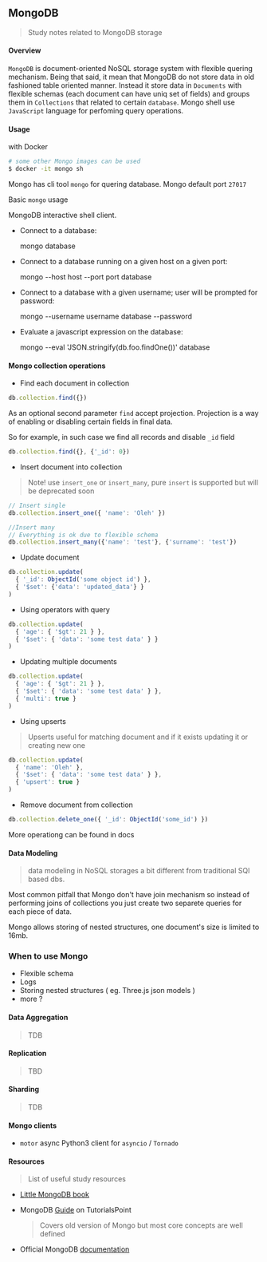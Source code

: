 ## MongoDB
> Study notes related to MongoDB storage

#### Overview

`MongoDB` is document-oriented NoSQL storage system with flexible quering mechanism. 
Being that said, it mean that MongoDB do not store data in old fashioned table oriented manner.
Instead it store data in `Documents` with flexible schemas (each document can have uniq set of fields) and groups them in `Collections` that related to certain `database`. Mongo shell use `JavaScript` language for perfoming query operations.

#### Usage

  with Docker
  
  ```sh
  # some other Mongo images can be used
  $ docker -it mongo sh
  ```


  Mongo has cli tool `mongo` for quering database. Mongo default port `27017`

  Basic `mongo` usage

                                                                                                          
  MongoDB interactive shell client.                                                                     
                                                                                                        
- Connect to a database:                                                                         

  mongo database                                                                     
                                                                                                        
- Connect to a database running on a given host on a given port:                                        
                                                                                                        
  mongo --host host --port port database                                                                
                                                                                                        
- Connect to a database with a given username; user will be prompted for password:                      
                                                                                                        
  mongo --username username database --password                                                         
                                                                                                        
- Evaluate a javascript expression on the database:                                                     
                                                                                                        
  mongo --eval 'JSON.stringify(db.foo.findOne())' database                                              


#### Mongo collection operations

  - Find each document in collection

  ```js
  db.collection.find({})
  ```

  As an optional second parameter `find` accept projection.
  Projection is a way of enabling or disabling certain fields in final data.
  
  
  So for example, in such case we find all records and disable `_id` field
  
  ```js
  db.collection.find({}, {'_id': 0})
  ```
  

   - Insert document into collection
   > Note! use `insert_one` or `insert_many`, pure `insert` is supported but will be deprecated soon
  ```js
  // Insert single
  db.collection.insert_one({ 'name': 'Oleh' })

  //Insert many 
  // Everything is ok due to flexible schema
  db.collection.insert_many({'name': 'test'}, {'surname': 'test'})
  ```

   - Update document
  ```js
  db.collection.update(
    { '_id': ObjectId('some object id') }, 
    { '$set': {'data': 'updated_data'} }
  )
  ```

  - Using operators with query
  ```js
  db.collection.update(
    { 'age': { '$gt': 21 } }, 
    { '$set': { 'data': 'some test data' } }
  )
  ```

   - Updating multiple documents
  ```js
  db.collection.update(
    { 'age': { '$gt': 21 } }, 
    { '$set': { 'data': 'some test data' } },
    { 'multi': true }
  )
  ```

  - Using upserts

  > Upserts useful for matching document and if it exists updating it or creating new one

  ```js
  db.collection.update(
    { 'name': 'Oleh' }, 
    { '$set': { 'data': 'some test data' } },
    { 'upsert': true }
  )
  ```


   - Remove document from collection
  ```js
  db.collection.delete_one({ '_id': ObjectId('some_id') })
  ```

  More operationg can be found in docs


#### Data Modeling
> data modeling in NoSQL storages a bit different from traditional SQl based dbs.

Most common pitfall that Mongo don't have join mechanism so instead of performing joins of collections you just create two separete queries for each piece of data.

Mongo allows storing of nested structures, one document's size is limited to 16mb.


### When to use Mongo

  - Flexible schema
  - Logs
  - Storing nested structures ( eg. Three.js json models )
  - more ?


#### Data Aggregation
> TDB


#### Replication
> TBD

#### Sharding 
> TDB

#### Mongo clients

  - `motor` async Python3 client for `asyncio` / `Tornado`                                                           

#### Resources

> List of useful study resources

  - [Little MongoDB book](http://openmymind.net/mongodb.pdf)
  - MongoDB [Guide](https://www.tutorialspoint.com/mongodb/) on TutorialsPoint
    > Covers old version of Mongo but most core concepts are well defined

  - Official MongoDB [documentation](https://docs.mongodb.com/manual/) 
